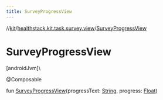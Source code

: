 ```yaml
---
title: SurveyProgressView
---
```

//[kit](../../index.html)/[healthstack.kit.task.survey.view](index.html)/[SurveyProgressView](-survey-progress-view.html)



# SurveyProgressView



[androidJvm]\




@Composable



fun [SurveyProgressView](-survey-progress-view.html)(progressText: [String](https://kotlinlang.org/api/latest/jvm/stdlib/kotlin/-string/index.html), progress: [Float](https://kotlinlang.org/api/latest/jvm/stdlib/kotlin/-float/index.html))




